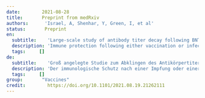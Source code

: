 ```yaml
---
date:        2021-08-28
title:       Preprint from medRxiv
authors:      'Israel, A, Shenhar, Y, Green, I, et al'
status:       Preprint
en:
  subtitle:    'Large-scale study of antibody titer decay following BNT162b2 mRNA vaccine or SARS-CoV-2 infection'
  description: 'Immune protection following either vaccination or infection with SARS-CoV-2 decreases over time. Objective To determine the kinetics of SARS-CoV-2 IgG antibodies following administration of two doses of BNT162b2 vaccine, or SARS-CoV-2 infection in unvaccinated individuals. Results A total of 2,653 individuals fully vaccinated by two doses of vaccine during the study period and 4,361 convalescent patients were included. Higher SARS-CoV-2 IgG antibody titers were observed in vaccinated individuals (median 1581 AU/mL IQR [533.8-5644.6]) after the second vaccination, than in convalescent individuals (median 355.3 AU/mL IQR [141.2-998.7]; p<0.001). In vaccinated subjects, antibody titers decreased by up to 40% each subsequent month while in convalescents they decreased by less than 5% per month. Six months after BNT162b2 vaccination 16.1% subjects had antibody levels below the seropositivity threshold of <50 AU/mL, while only 10.8% of convalescent patients were below <50 AU/mL threshold after 9 months from SARS-CoV-2 infection.'
  tags:     []
de: 
  subtitle:    'Groß angelegte Studie zum Abklingen des Antikörpertiters nach BNT162b2 mRNA-Impfstoff oder SARS-CoV-2-Infektion'
  description: 'Der immunologische Schutz nach einer Impfung oder einer Infektion mit SARS-CoV-2 nimmt mit der Zeit ab. Zielsetzung Bestimmung der Kinetik von SARS-CoV-2 IgG-Antikörpern nach Verabreichung von zwei Dosen des BNT162b2-Impfstoffs oder nach einer SARS-CoV-2-Infektion bei ungeimpften Personen. Ergebnisse Insgesamt wurden 2 653 Personen, die während des Studienzeitraums mit zwei Dosen des Impfstoffs vollständig geimpft worden waren, und 4 361 rekonvaleszente Patienten einbezogen. Bei geimpften Personen wurden nach der zweiten Impfung höhere SARS-CoV-2-IgG-Antikörpertiter beobachtet (Median 1581 AU/mL IQR [533,8-5644,6]) als bei rekonvaleszenten Personen (Median 355,3 AU/mL IQR [141,2-998,7]; p<0,001). Bei geimpften Personen sanken die Antikörpertiter in jedem weiteren Monat um bis zu 40 %, während sie bei Rekonvaleszenten um weniger als 5 % pro Monat abnahmen. Sechs Monate nach der BNT162b2-Impfung hatten 16,1 % der Probanden Antikörperspiegel unterhalb der Seropositivitätsschwelle von <50 AU/mL, während nur 10,8 % der rekonvaleszenten Patienten 9 Monate nach der SARS-CoV-2-Infektion unterhalb der <50 AU/mL-Schwelle lagen.'
  tags:     []
group:       "Vaccines"
credit:        https://doi.org/10.1101/2021.08.19.21262111
---
```

